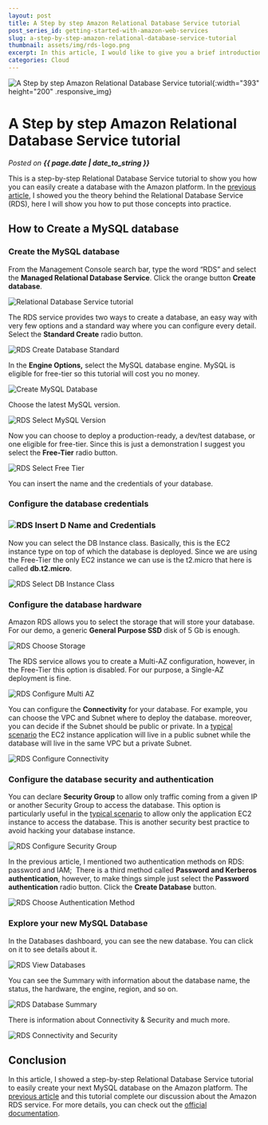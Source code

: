 ```yaml
---
layout: post
title: A Step by step Amazon Relational Database Service tutorial
post_series_id: getting-started-with-amazon-web-services
slug: a-step-by-step-amazon-relational-database-service-tutorial
thumbnail: assets/img/rds-logo.png
excerpt: In this article, I would like to give you a brief introduction to Kubernetes and how to deploy applications on it.
categories: Cloud
---
```


![A Step by step Amazon Relational Database Service tutorial](assets/img/rds-logo.png){:width="393" height="200" .responsive_img}

# A Step by step Amazon Relational Database Service tutorial
_Posted on **{{ page.date | date_to_string }}**_

This is a step-by-step Relational Database Service tutorial to show you how you can easily create a database with the Amazon platform. In the [previous article](relational-database-service), I showed you the theory behind the Relational Database Service (RDS), here I will show you how to put those concepts into practice.

## How to Create a MySQL database

### Create the MySQL database

From the Management Console search bar, type the word “RDS” and select the **Managed Relational Database Service**. Click the orange button **Create database**.

![Relational Database Service tutorial](assets/img/1-RDS-Create-database.png)

The RDS service provides two ways to create a database, an easy way with very few options and a standard way where you can configure every detail. Select the **Standard Create** radio button.

![RDS Create Database Standard](assets/img/2-RDS-Create-Database-Standard.png)

In the **Engine Options,** select the MySQL database engine. MySQL is eligible for free-tier so this tutorial will cost you no money.

![Create MySQL Database](assets/img/3-Create-MySQL-Database.png)

Choose the latest MySQL version.

![RDS Select MySQL Version](assets/img/4-RDS-Select-MySQL-Version.png)

Now you can choose to deploy a production-ready, a dev/test database, or one eligible for free-tier. Since this is just a demonstration I suggest you select the **Free-Tier** radio button.

![RDS Select Free Tier](assets/img/5-RDS-Select-Free-Tier.png)

You can insert the name and the credentials of your database.

### Configure the database credentials

### ![RDS Insert D Name and Credentials](assets/img/6-RDS-Insert-DBName-andCredentials.png)

Now you can select the DB Instance class. Basically, this is the EC2 instance type on top of which the database is deployed. Since we are using the Free-Tier the only EC2 instance we can use is the t2.micro that here is called **db.t2.micro**.

![RDS Select DB Instance Class](assets/img/7-RDS-Select-DBInstance-Class.png)

### Configure the database hardware

Amazon RDS allows you to select the storage that will store your database. For our demo, a generic **General Purpose SSD** disk of 5 Gb is enough.

![RDS Choose Storage](assets/img/8-RDS-Choose-Storage.png)

The RDS service allows you to create a Multi-AZ configuration, however, in the Free-Tier this option is disabled. For our purpose, a Single-AZ deployment is fine.

![RDS Configure Multi AZ](assets/img/9-RDS-Configure-Multi-AZ.png)

You can configure the **Connectivity** for your database. For example, you can choose the VPC and Subnet where to deploy the database. moreover, you can decide if the Subnet should be public or private. In a [typical scenario](relational-database-service) the EC2 instance application will live in a public subnet while the database will live in the same VPC but a private Subnet.

![RDS Configure Connectivity](assets/img/10-RDS-Configure-Connectivity.png)

### Configure the database security and authentication

You can declare **Security Group** to allow only traffic coming from a given IP or another Security Group to access the database. This option is particularly useful in the [typical scenario](relational-database-service) to allow only the application EC2 instance to access the database. This is another security best practice to avoid hacking your database instance.

![RDS Configure Security Group](assets/img/11-RDS-Configure-Security-Group.png)

In the previous article, I mentioned two authentication methods on RDS: password and IAM;  There is a third method called **Password and Kerberos authentication**, however, to make things simple just select the **Password authentication** radio button. Click the **Create Database** button.

![RDS Choose Authentication Method](assets/img/12-RDS-Choose-Authentication-Method.png)

### Explore your new MySQL Database

In the Databases dashboard, you can see the new database. You can click on it to see details about it.

![RDS View Databases](assets/img/13-RDS-View-Databases.png)

You can see the Summary with information about the database name, the status, the hardware, the engine, region, and so on.

![RDS Database Summary](assets/img/14-RDS-Database-Summary.png)

There is information about Connectivity & Security and much more.

![RDS Connectivity and Security](assets/img/15-RDS-Connectivity-and-Security.png)

## Conclusion

In this article, I showed a step-by-step Relational Database Service tutorial to easily create your next MySQL database on the Amazon platform. The [previous article](relational-database-service) and this tutorial complete our discussion about the Amazon RDS service. For more details, you can check out the [official documentation](https://docs.aws.amazon.com/it_it/AmazonRDS/latest/UserGuide/Welcome.html).